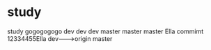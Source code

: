 # study
study
gogogogogo
dev dev dev
master master master
Ella commimt
12334455Ella
dev--->origin master